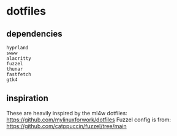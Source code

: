 # dotfiles

## dependencies
```
hyprland
swww
alacritty
fuzzel
thunar
fastfetch
gtk4
```

## inspiration

These are heavily inspired by the ml4w dotfiles: https://github.com/mylinuxforwork/dotfiles
Fuzzel config is from: https://github.com/catppuccin/fuzzel/tree/main
